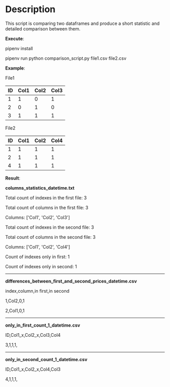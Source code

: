 # Description
This script is comparing two dataframes and produce a short statistic and detailed comparison between them.

**Execute**:

pipenv install

pipenv run python comparison_script.py file1.csv file2.csv

**Example**:

File1

|ID|Col1|Col2|Col3|
|---| ---|---| ---|
|1|1|0|1|
|2|0|1|0|
|3|1|1|1|

File2

|ID|Col1|Col2|Col4|
|---| ---|---| ---|
|1|1|1|1|
|2|1|1|1|
|4|1|1|1|

**Result**:

**columns_statistics_datetime.txt**

Total count of indexes in the first file: 3

Total count of columns in the first file: 3

Columns: ['Col1', 'Col2', 'Col3']

Total count of indexes in the second file: 3

Total count of columns in the second file: 3

Columns: ['Col1', 'Col2', 'Col4']

Count of indexes only in first: 1

Count of indexes only in second: 1
___
**differences_between_first_and_second_prices_datetime.csv**

index,column,in first,in second

1,Col2,0,1

2,Col1,0,1
___
**only_in_first_count_1_datetime.csv**

ID,Col1_x,Col2_x,Col3,Col4

3,1,1,1,
___
**only_in_second_count_1_datetime.csv**

ID,Col1_x,Col2_x,Col4,Col3

4,1,1,1,